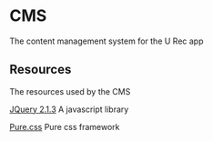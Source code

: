 # CMS
The content management system for the U Rec app

## Resources
The resources used by the CMS

[JQuery 2.1.3](http://jquery.com/) A javascript library

[Pure.css](http://purecss.io/) Pure css framework